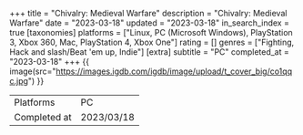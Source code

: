 +++
title = "Chivalry: Medieval Warfare"
description = "Chivalry: Medieval Warfare"
date = "2023-03-18"
updated = "2023-03-18"
in_search_index = true
[taxonomies]
platforms = ["Linux, PC (Microsoft Windows), PlayStation 3, Xbox 360, Mac, PlayStation 4, Xbox One"]
rating = []
genres = ["Fighting, Hack and slash/Beat 'em up, Indie"]
[extra]
subtitle = "PC"
completed_at = "2023-03-18"
+++
{{ image(src="https://images.igdb.com/igdb/image/upload/t_cover_big/co1qqc.jpg") }}

|              |            |
| ------------ | ---------- |
| Platforms    | PC |
| Completed at | 2023/03/18 |

